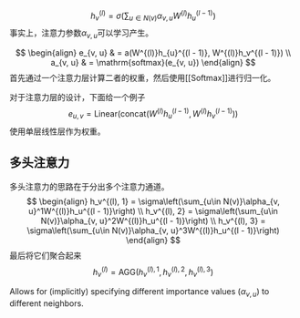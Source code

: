 $$
h_v^{(l)} = \sigma\left(\sum_{u\in N(v)}\alpha_{v, u}W^{(l)}h_u^{(l - 1)}\right)
$$
事实上，注意力参数$\alpha_{v, u}$可以学习产生。

$$
\begin{align}
e_{v, u}  & = a(W^{(l)}h_{u}^{(l - 1)}, W^{(l)}h_v^{(l - 1)}) \\
a_{v, u}  & = \mathrm{softmax}(e_{v, u})
\end{align}
$$
首先通过一个注意力层计算二者的权重，然后使用[[Softmax]]进行归一化。

对于注意力层的设计，下面给一个例子
$$
e_{u, v} = \mathrm{Linear}(\mathrm{concat}(W^{(l)}h_{u}^{(l - 1)}, W^{(l)}h_v^{(l - 1)}))
$$
使用单层线性层作为权重。

## 多头注意力
多头注意力的思路在于分出多个注意力通道。
$$
\begin{align}
h_v^{(l), 1} = \sigma\left(\sum_{u\in N(v)}\alpha_{v, u}^1W^{(l)}h_u^{(l - 1)}\right) \\
h_v^{(l), 2} = \sigma\left(\sum_{u\in N(v)}\alpha_{v, u}^2W^{(l)}h_u^{(l - 1)}\right) \\
h_v^{(l), 3} = \sigma\left(\sum_{u\in N(v)}\alpha_{v, u}^3W^{(l)}h_u^{(l - 1)}\right)
\end{align}
$$
最后将它们聚合起来
$$
h^{(l)}_v = \mathrm{AGG}(h_v^{(l), 1}, h_v^{(l), 2}, h_v^{(l), 3})
$$

Allows for (implicitly) specifying different importance values ($\alpha_{v, u}$) to different neighbors.